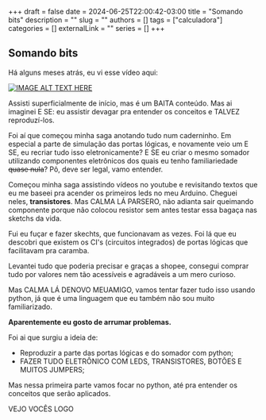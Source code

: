+++ 
draft = false
date = 2024-06-25T22:00:42-03:00
title = "Somando bits"
description = ""
slug = ""
authors = []
tags = ["calculadora"]
categories = []
externalLink = ""
series = []
+++

## Somando bits

Há alguns meses atrás, eu vi esse vídeo aqui:

[![IMAGE ALT TEXT HERE](https://img.youtube.com/vi/BbnDmeNojFA/0.jpg)](https://www.youtube.com/watch?v=BbnDmeNojFA)

Assisti superficialmente de início, mas é um BAITA conteúdo. Mas ai imaginei E SE: eu assistir devagar pra entender os conceitos e TALVEZ reproduzí-los.

Foi aí que começou minha saga anotando tudo num caderninho. Em especial a parte de simulação das portas lógicas, e novamente veio um E SE, eu recriar tudo isso eletronicamente? E SE eu criar o mesmo somador utilizando componentes eletrônicos dos quais eu tenho familiariedade ~~quase nula~~? Pô, deve ser legal, vamo entender.

Começou minha saga assistindo vídeos no youtube e revisitando textos que eu me baseei pra acender os primeiros leds no meu Arduino. Cheguei neles, **transistores**.
Mas CALMA LÁ PARSERO, não adianta sair queimando componente porque não colocou resistor sem antes testar essa bagaça nas sketchs da vida.

Fui eu fuçar e fazer skechts, que funcionavam as vezes. Foi lá que eu descobri que existem os CI's (circuitos integrados) de portas lógicas que facilitavam pra caramba.

Levantei tudo que poderia precisar e graças a shopee, consegui comprar tudo por valores nem tão acessíveis e agradáveis a um mero curioso.

Mas CALMA LÁ DENOVO MEUAMIGO, vamos tentar fazer tudo isso usando python, já que é uma linguagem que eu também não sou muito familiarizado.

**Aparentemente eu gosto de arrumar problemas.**

Foi ai que surgiu a ideia de:

- Reproduzir a parte das portas lógicas e do somador com python;
- FAZER TUDO ELETRÔNICO COM LEDS, TRANSISTORES, BOTÕES E MUITOS JUMPERS;

Mas nessa primeira parte vamos focar no python, até pra entender os conceitos que serão aplicados.

VEJO VOCÊS LOGO